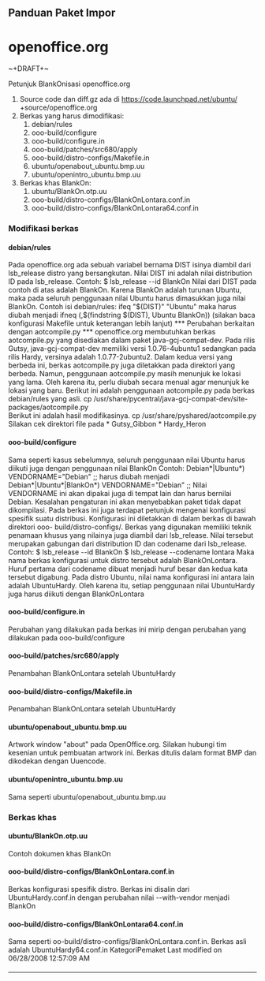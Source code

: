## Panduan Paket Impor
#  openoffice.org
~+DRAFT+~

Petunjuk BlankOnisasi openoffice.org
   1. Source code dan diff.gz ada di ​https://code.launchpad.net/ubuntu/
      +source/openoffice.org
   2. Berkas yang harus dimodifikasi:
         1. debian/rules
         2. ooo-build/configure
         3. ooo-build/configure.in
         4. ooo-build/patches/src680/apply
         5. ooo-build/distro-configs/Makefile.in
         6. ubuntu/openabout_ubuntu.bmp.uu
         7. ubuntu/openintro_ubuntu.bmp.uu
   3. Berkas khas BlankOn:
         1. ubuntu/BlankOn.otp.uu
         2. ooo-build/distro-configs/BlankOnLontara.conf.in
         3. ooo-build/distro-configs/BlankOnLontara64.conf.in
### Modifikasi berkas
#### debian/rules
Pada openoffice.org ada sebuah variabel bernama DIST isinya diambil dari
lsb_release distro yang bersangkutan. Nilai DIST ini adalah nilai distribution
ID pada lsb_release.
Contoh:
$ lsb_release --id
BlankOn
Nilai dari DIST pada contoh di atas adalah BlankOn.
Karena BlankOn adalah turunan Ubuntu, maka pada seluruh penggunaan nilai Ubuntu
harus dimasukkan juga nilai BlankOn. Contoh isi debian/rules:
ifeq "$(DIST)" "Ubuntu"
maka harus diubah menjadi
ifneq (,$(findstring $(DIST), Ubuntu BlankOn))
(silakan baca konfigurasi Makefile untuk keterangan lebih lanjut)
*** Perubahan berkaitan dengan aotcompile.py ***
openoffice.org membutuhkan berkas aotcompile.py yang disediakan dalam paket
java-gcj-compat-dev. Pada rilis Gutsy, java-gcj-compat-dev memiliki versi
1.0.76-4ubuntu1 sedangkan pada rilis Hardy, versinya adalah 1.0.77-2ubuntu2.
Dalam kedua versi yang berbeda ini, berkas aotcompile.py juga diletakkan pada
direktori yang berbeda. Namun, penggunaan aotcompile.py masih menunjuk ke
lokasi yang lama. Oleh karena itu, perlu diubah secara menual agar menunjuk ke
lokasi yang baru.
Berikut ini adalah penggunaan aotcompile.py pada berkas debian/rules yang asli.
        cp /usr/share/pycentral/java-gcj-compat-dev/site-packages/aotcompile.py
\
Berikut ini adalah hasil modifikasinya.
        cp /usr/share/pyshared/aotcompile.py \
Silakan cek direktori file pada
    * ​Gutsy_Gibbon
    * ​Hardy_Heron
#### ooo-build/configure
Sama seperti kasus sebelumnya, seluruh penggunaan nilai Ubuntu harus diikuti
juga dengan penggunaan nilai BlankOn
Contoh:
        Debian*|Ubuntu*) VENDORNAME="Debian" ;;
harus diubah menjadi
        Debian*|Ubuntu*|BlankOn*) VENDORNAME="Debian" ;;
Nilai VENDORNAME ini akan dipakai juga di tempat lain dan harus bernilai
Debian. Kesalahan pengaturan ini akan menyebabkan paket tidak dapat
dikompilasi.
Pada berkas ini juga terdapat petunjuk mengenai konfigurasi spesifik suatu
distribusi. Konfigurasi ini diletakkan di dalam berkas di bawah direktori ooo-
build/distro-configs/. Berkas yang digunakan memiliki teknik penamaan khusus
yang nilainya juga diambil dari lsb_release.
Nilai tersebut merupakan gabungan dari distribution ID dan codename dari
lsb_release. Contoh:
$ lsb_release --id
BlankOn
$ lsb_release --codename
lontara
Maka nama berkas konfigurasi untuk distro tersebut adalah BlankOnLontara. Huruf
pertama dari codename dibuat menjadi huruf besar dan kedua kata tersebut
digabung.
Pada distro Ubuntu, nilai nama konfigurasi ini antara lain adalah UbuntuHardy.
Oleh karena itu, setiap penggunaan nilai UbuntuHardy juga harus diikuti dengan
BlankOnLontara
#### ooo-build/configure.in
Perubahan yang dilakukan pada berkas ini mirip dengan perubahan yang dilakukan
pada ooo-build/configure
#### ooo-build/patches/src680/apply
Penambahan BlankOnLontara setelah UbuntuHardy
#### ooo-build/distro-configs/Makefile.in
Penambahan BlankOnLontara setelah UbuntuHardy
#### ubuntu/openabout_ubuntu.bmp.uu
Artwork window "about" pada OpenOffice.org. Silakan hubungi tim kesenian untuk
pembuatan artwork ini. Berkas ditulis dalam format BMP dan dikodekan dengan
Uuencode.
#### ubuntu/openintro_ubuntu.bmp.uu
Sama seperti ubuntu/openabout_ubuntu.bmp.uu
### Berkas khas
#### ubuntu/BlankOn.otp.uu
Contoh dokumen khas BlankOn
#### ooo-build/distro-configs/BlankOnLontara.conf.in
Berkas konfigurasi spesifik distro. Berkas ini disalin dari UbuntuHardy.conf.in
dengan perubahan nilai --with-vendor menjadi BlankOn
#### ooo-build/distro-configs/BlankOnLontara64.conf.in
Sama seperti oo-build/distro-configs/BlankOnLontara.conf.in. Berkas asli adalah
UbuntuHardy64.conf.in
KategoriPemaket
Last modified on 06/28/2008 12:57:09 AM
#### 
    
 
 
 
 
 
---
 
